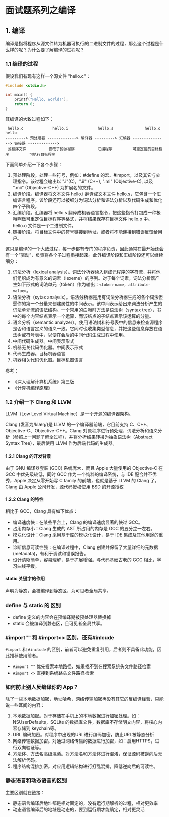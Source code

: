 # 面试题系列之编译

## 1. 编译
 编译是指将程序从源文件转为机器可执行的二进制文件的过程，那么这个过程是什么样的呢？为什么要了解编译的过程呢？

### 1.1 编译的过程
假设我们有现有这样一个源文件 "hello.c"：

```c
#include <stdio.h>

int main() {
	printf("Hello, world!");
	return 0;
}
```
其编译的大致过程如下：

```shell
 hello.c             hello.i             hello.s              hello.o               hello
---------> 预处理器 -------------> 编译器 ---------> 汇编器 ---------------> 链接器 ------------->
 源程序文件          修改了的源程序          汇编程序         可重定位的目标程序         可执行目标程序
```

下面简单介绍一下各个步骤：

1. 预处理阶段。处理一些符号，例如：#define 的宏、#import，以及其它与处理指令。该过程会输出以 ".i"(C)，".ii"  (C++), ".mi" (Objective-C), 以及 ".mii" (Objective-C++) 为扩展名的文件。
2. 编译阶段。编译器将文本文件 hello.i 翻译成文本文件 hello.s，它包含一个汇编语言程序。该阶段还可以被细分为词法分析和语法分析以及代码生成和优化四个子阶段。
3. 汇编阶段。汇编器将 hello.s 翻译成机器语言指令，把这些指令打包成一种极哦啊做可重定位目标程序等格式，并将结果保存在目标文件 hello.o 中。hello.o 文件是一个二进制文件。
4. 链接阶段。将目标文件中的符号链接到地址，或者将不能连接到错误反馈给用户。

这只是编译的一个大致过程，每一步都有专门的程序负责，因此通常在最开始还会有一个“驱动”，负责将各个子过程串接起来。此外编译阶段和汇编阶段还可以继续细分：

1. 词法分析（lexical analysis）。词法分析器读入组成元程序的字符流，并将他们组织成为有意义的词素（lexeme）的序列。对于每个词素，词法分析器产生如下形式的词法单元（token）作为输出：`<token-name, attribute-value>`。
2. 语法分析（sytax analysis）。语法分析器是用有词法分析器生成的各个词法但愿你的第一个分量来创建属性的中间表示。该中间表示给出来词法分析产生的词法单元流的语法结构。一个常用的白哦时方法是语法树（syntax tree），书中的每个内容结点表示一个运算，而该结点的子结点表示该运算的分量。
3. 语义分析（semantic analyzer）。使用语法树和符号表中的信息来检查源程序是否和语言定义的语义一致。它同时也收集类型信息，并把这些信息存放在语法树或符号表中，以便在会后的中间代码生成过程中使用。
4. 中间代码生成器。中间表示形式
5. 机器无关代码优化器。中间表示形式
6. 代码生成器。目标机器语言
7. 机器相关代码优化器。目标机器语言

参考：
 
 - 《深入理解计算机系统》第三版
 - 《计算机编译原理》 

### 1.2 介绍一下 Clang 和 LLVM
LLVM（Low Level Virtual Machine）是一个开源的编译器架构。

Clang (发音为/klæŋ/)是 LLVM 的一个编译器前端，它目前支持 C、C++、Objective-C、Objective-C++。Clang 对原程序进行预处理、词法分析和语义分析（参照上一问题了解全过程），并将分析结果转换为抽象语法树（Abstract Syntax Tree），最后使用 LLVM 作为后端代码的生成器。

#### 1.2.1 Clang 的开发背景
由于 GNU 编译器套装 (GCC) 系统庞大，而且 Apple 大量使用的 Objective-C 在 GCC 中优先级较低，同时 GCC 作为一个纯粹的编译系统，与 IDE 配合并不优秀，Apple 决定从零开始写 C family 的前端，也就是基于 LLVM 的 Clang 了。Clang 由 Apple 公司开发，源代码授权使用 BSD 的开源授权

#### 1.2.2 Clang 的特性
相比于 GCC，Clang 具有如下优点：

- 编译速度快：在某些平台上，Clang 的编译速度显著的快过 GCC。
- 占用内存小：Clang 生成的 AST 所占用的内存是 GCC 的五分之一左右。
- 模块化设计：Clang 采用基于库的模块化设计，易于 IDE 集成及其他用途的重用。
- 诊断信息可读性强：在编译过程中，Clang 创建并保留了大量详细的元数据 (metadata)，有利于调试和错误报告。
- 设计清晰简单，容易理解，易于扩展增强。与代码基础古老的 GCC 相比，学习曲线平缓。


#### static 关键字的作用
声明为静态，会被编译到静态区，为可见者全局共享。

### define 与 static 的 区别

- define 定义的内容会在预编译期被预处理器替换掉
- static 会被编译到静态区，且可见者全局共享。

### #import"" 和 #import<> 区别，还有#inlcude
`#import` 和 `#include` 的区别，前者可以避免重复引用，后者则不具备此功能，因此推荐使用前者。

- `#import ""` 优先搜索本地路径，如果找不到在搜索系统头文件路径检索
- `#import <>` 直接到系统路头文件路径检索

### 如何防止别人反编译你的 App？

除了一些本地数据加密，地址哈希，网络传输加密再没有其它的反编译经验，只能说一些耳闻的内容：

1. 本地数据加密。对于存储在手机上的本地数据进行加密处理。如：NSUserDefaults，SQLite 的数据库文件，数据库不存储明文内容，将核心内容存储到 keychain等。
2. URL 编码加密。对程序中出现的URL进行编码加密，防止URL被静态分析
3. 网络传输数据加密。对通过网络传输的数据进行加密，如：启用HTTPS，进行双向验证等。
4. 方法体、方法名高级混淆。对方法名和方法体进行混淆，保证源码被逆向后无法解析代码。
5. 程序结构混排加密。对应用逻辑结构进行打乱混排，降低逆向后的可读性。

### 静态语言和动态语言的区别

主要区别就在链接：

- 静态语言编译后地址都是相对固定的，没有运行期解析的过程，相对更效率
- 动态语言编译后的地址是动态的，要到运行期才能确定，相对更灵活 